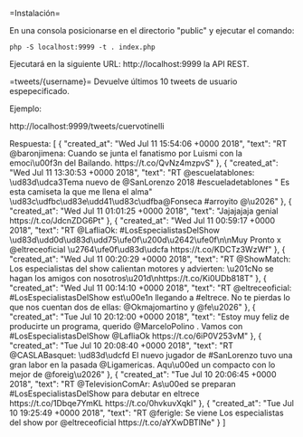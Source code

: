 =Instalación=

En una consola posicionarse en el directorio "public" y ejecutar el comando:

	php -S localhost:9999 -t . index.php

Ejecutará en la siguiente URL: http://localhost:9999 la API REST.


=tweets/{username}=
Devuelve últimos 10 tweets de usuario espepecificado.

Ejemplo:

http://localhost:9999/tweets/cuervotinelli



Respuesta:
	[
	  {
	    "created_at": "Wed Jul 11 15:54:06 +0000 2018",
	    "text": "RT @baronjimena: Cuando se junta el fanatismo por Luismi con la emoci\u00f3n del Bailando. https:\/\/t.co\/QvNz4mzpvS"
	  },
	  {
	    "created_at": "Wed Jul 11 13:30:53 +0000 2018",
	    "text": "RT @escuelatablones: \ud83d\udca3Tema nuevo de @SanLorenzo 2018 #escueladetablones \" Es esta camiseta la que me llena el alma\" \ud83c\udfbc\ud83e\udd41\ud83c\udfba@Fonseca #arroyito @\u2026"
	  },
	  {
	    "created_at": "Wed Jul 11 01:01:25 +0000 2018",
	    "text": "Jajajajaja genial https:\/\/t.co\/JdcnZDG6Pt"
	  },
	  {
	    "created_at": "Wed Jul 11 00:59:17 +0000 2018",
	    "text": "RT @LafliaOk: #LosEspecialistasDelShow  \ud83d\udd0d\ud83d\udd75\ufe0f\u200d\u2642\ufe0f\n\nMuy Pronto x @eltreceoficial \u2764\ufe0f\ud83d\udcfa https:\/\/t.co\/KDCTz3WzWf"
	  },
	  {
	    "created_at": "Wed Jul 11 00:20:29 +0000 2018",
	    "text": "RT @ShowMatch: Los especialistas del show calientan motores y advierten: \u201cNo se hagan los amigos con nosotros\u201d\nhttps:\/\/t.co\/Ki0UDb818T"
	  },
	  {
	    "created_at": "Wed Jul 11 00:14:10 +0000 2018",
	    "text": "RT @eltreceoficial: #LosEspecialistasDelShow est\u00e1n llegando a #eltrece. No te pierdas lo que nos cuentan dos de ellas: @Okmajomartino y @fe\u2026"
	  },
	  {
	    "created_at": "Tue Jul 10 20:12:00 +0000 2018",
	    "text": "Estoy muy feliz de producirte un programa, querido @MarceloPolino . Vamos con #LosEspecialistasDelShow @LafliaOk https:\/\/t.co\/6iP0V253vM"
	  },
	  {
	    "created_at": "Tue Jul 10 20:08:40 +0000 2018",
	    "text": "RT @CASLABasquet: \ud83d\udcfd El nuevo jugador de #SanLorenzo tuvo una gran labor en la pasada @Ligamericas. Aqu\u00ed un compacto con lo mejor de @foreig\u2026"
	  },
	  {
	    "created_at": "Tue Jul 10 20:06:45 +0000 2018",
	    "text": "RT @TelevisionComAr: As\u00ed se preparan #LosEspecialistasDelShow para debutar en eltrece https:\/\/t.co\/1Dbqe7YmKL https:\/\/t.co\/0hvkuvXqkl"
	  },
	  {
	    "created_at": "Tue Jul 10 19:25:49 +0000 2018",
	    "text": "RT @ferigle: Se viene Los especialistas del show por @eltreceoficial https:\/\/t.co\/aYXwDBTlNe"
	  }
	]

